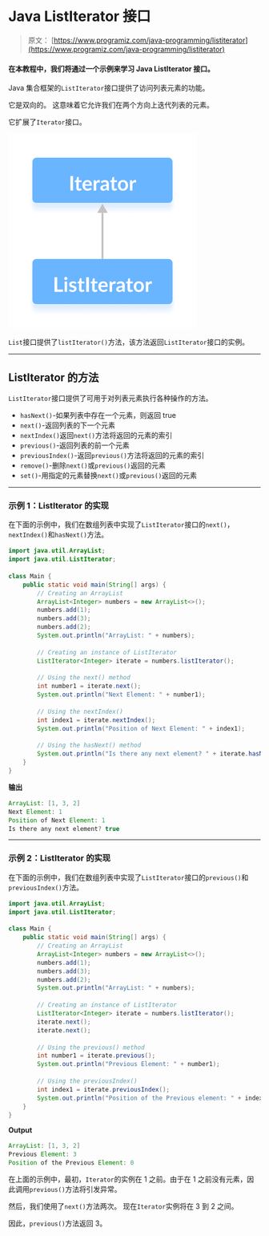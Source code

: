 # Java ListIterator 接口

> 原文： [https://www.programiz.com/java-programming/listiterator](https://www.programiz.com/java-programming/listiterator)

#### 在本教程中，我们将通过一个示例来学习 Java ListIterator 接口。

Java 集合框架的`ListIterator`接口提供了访问列表元素的功能。

它是双向的。 这意味着它允许我们在两个方向上迭代列表的元素。

它扩展了`Iterator`接口。

![The ListIterator interface extends the Java Iterator interface.](img/82ba01ec6aad31347af6aea50b3d77d3.png)

`List`接口提供了`listIterator()`方法，该方法返回`ListIterator`接口的实例。

* * *

## ListIterator 的方法

`ListIterator`接口提供了可用于对列表元素执行各种操作的方法。

*   `hasNext()`-如果列表中存在一个元素，则返回 true
*   `next()`-返回列表的下一个元素
*   `nextIndex()`返回`next()`方法将返回的元素的索引
*   `previous()`-返回列表的前一个元素
*   `previousIndex()`-返回`previous()`方法将返回的元素的索引
*   `remove()`-删除`next()`或`previous()`返回的元素
*   `set()`-用指定的元素替换`next()`或`previous()`返回的元素

* * *

### 示例 1：ListIterator 的实现

在下面的示例中，我们在数组列表中实现了`ListIterator`接口的`next()`，`nextIndex()`和`hasNext()`方法。

```java
import java.util.ArrayList;
import java.util.ListIterator;

class Main {
    public static void main(String[] args) {
        // Creating an ArrayList
        ArrayList<Integer> numbers = new ArrayList<>();
        numbers.add(1);
        numbers.add(3);
        numbers.add(2);
        System.out.println("ArrayList: " + numbers);

        // Creating an instance of ListIterator
        ListIterator<Integer> iterate = numbers.listIterator();

        // Using the next() method
        int number1 = iterate.next();
        System.out.println("Next Element: " + number1);

        // Using the nextIndex()
        int index1 = iterate.nextIndex();
        System.out.println("Position of Next Element: " + index1);

        // Using the hasNext() method
        System.out.println("Is there any next element? " + iterate.hasNext());
    }
} 
```

**输出**

```java
ArrayList: [1, 3, 2]
Next Element: 1
Position of Next Element: 1
Is there any next element? true 
```

* * *

### 示例 2：ListIterator 的实现

在下面的示例中，我们在数组列表中实现了`ListIterator`接口的`previous()`和`previousIndex()`方法。

```java
import java.util.ArrayList;
import java.util.ListIterator;

class Main {
    public static void main(String[] args) {
        // Creating an ArrayList
        ArrayList<Integer> numbers = new ArrayList<>();
        numbers.add(1);
        numbers.add(3);
        numbers.add(2);
        System.out.println("ArrayList: " + numbers);

        // Creating an instance of ListIterator
        ListIterator<Integer> iterate = numbers.listIterator();
        iterate.next();
        iterate.next();

        // Using the previous() method
        int number1 = iterate.previous();
        System.out.println("Previous Element: " + number1);

        // Using the previousIndex()
        int index1 = iterate.previousIndex();
        System.out.println("Position of the Previous element: " + index1);
    }
} 
```

**Output**

```java
ArrayList: [1, 3, 2]
Previous Element: 3
Position of the Previous Element: 0 
```

在上面的示例中，最初，`Iterator`的实例在 1 之前。由于在 1 之前没有元素，因此调用`previous()`方法将引发异常。

然后，我们使用了`next()`方法两次。 现在`Iterator`实例将在 3 到 2 之间。

因此，`previous()`方法返回 3。